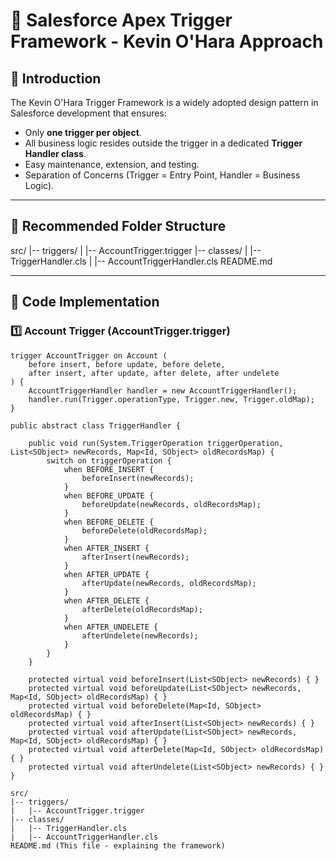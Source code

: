# 📜 Salesforce Apex Trigger Framework - Kevin O'Hara Approach

## 📖 Introduction
The Kevin O'Hara Trigger Framework is a widely adopted design pattern in Salesforce development that ensures:
- Only **one trigger per object**.
- All business logic resides outside the trigger in a dedicated **Trigger Handler class**.
- Easy maintenance, extension, and testing.
- Separation of Concerns (Trigger = Entry Point, Handler = Business Logic).

---

## 📂 Recommended Folder Structure

src/ |-- triggers/ | |-- AccountTrigger.trigger |-- classes/ | |-- TriggerHandler.cls | |-- AccountTriggerHandler.cls README.md


---

## 🚀 Code Implementation

### 1️⃣ Account Trigger (AccountTrigger.trigger)

```apex
trigger AccountTrigger on Account (
    before insert, before update, before delete,
    after insert, after update, after delete, after undelete
) {
    AccountTriggerHandler handler = new AccountTriggerHandler();
    handler.run(Trigger.operationType, Trigger.new, Trigger.oldMap);
}

public abstract class TriggerHandler {

    public void run(System.TriggerOperation triggerOperation, List<SObject> newRecords, Map<Id, SObject> oldRecordsMap) {
        switch on triggerOperation {
            when BEFORE_INSERT {
                beforeInsert(newRecords);
            }
            when BEFORE_UPDATE {
                beforeUpdate(newRecords, oldRecordsMap);
            }
            when BEFORE_DELETE {
                beforeDelete(oldRecordsMap);
            }
            when AFTER_INSERT {
                afterInsert(newRecords);
            }
            when AFTER_UPDATE {
                afterUpdate(newRecords, oldRecordsMap);
            }
            when AFTER_DELETE {
                afterDelete(oldRecordsMap);
            }
            when AFTER_UNDELETE {
                afterUndelete(newRecords);
            }
        }
    }

    protected virtual void beforeInsert(List<SObject> newRecords) { }
    protected virtual void beforeUpdate(List<SObject> newRecords, Map<Id, SObject> oldRecordsMap) { }
    protected virtual void beforeDelete(Map<Id, SObject> oldRecordsMap) { }
    protected virtual void afterInsert(List<SObject> newRecords) { }
    protected virtual void afterUpdate(List<SObject> newRecords, Map<Id, SObject> oldRecordsMap) { }
    protected virtual void afterDelete(Map<Id, SObject> oldRecordsMap) { }
    protected virtual void afterUndelete(List<SObject> newRecords) { }
}

src/
|-- triggers/
|   |-- AccountTrigger.trigger
|-- classes/
|   |-- TriggerHandler.cls
|   |-- AccountTriggerHandler.cls
README.md (This file - explaining the framework)
